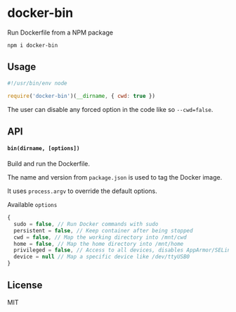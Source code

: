 # docker-bin

Run Dockerfile from a NPM package

```
npm i docker-bin
```

## Usage

```js
#!/usr/bin/env node

require('docker-bin')(__dirname, { cwd: true })
```

The user can disable any forced option in the code like so `--cwd=false`.

## API

#### `bin(dirname, [options])`

Build and run the Dockerfile.

The name and version from `package.json` is used to tag the Docker image.

It uses `process.argv` to override the default options.

Available `options`

```js
{
  sudo = false, // Run Docker commands with sudo
  persistent = false, // Keep container after being stopped
  cwd = false, // Map the working directory into /mnt/cwd
  home = false, // Map the home directory into /mnt/home
  privileged = false, // Access to all devices, disables AppArmor/SELinux, etc
  device = null // Map a specific device like /dev/ttyUSB0
}
```

## License

MIT
